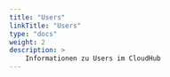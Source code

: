 ```yaml
---
title: "Users"
linkTitle: "Users"
type: "docs"
weight: 2
description: >
    Informationen zu Users im CloudHub
---
```

